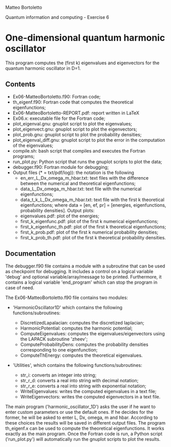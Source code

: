 Matteo Bortoletto

Quantum information and computing - Exercise 6

# One-dimensional quantum harmonic oscillator

This program computes the (first k) eigenvalues and eigenvectors for the quantum harmonic oscillator in D=1.  

## Contents
- Ex06-MatteoBortoletto.f90: Fortran code;
- th_eigenf.f90: Fortran code that computes the theoretical eigenfunctions;
- Ex06-MatteoBortoletto-REPORT.pdf: report written in LaTeX
- Ex06.x: executable file for the Fortran code;
- plot_eigenval.gnu: gnuplot script to plot the eigenvalues;
- plot_eigenvect.gnu: gnuplot script to plot the eigenvectors;
- plot_prob.gnu: gnuplot script to plot the probability densities;
- plot_eigenval_diff.gnu: gnuplot script to plot the error in the computation of the eigenvalues; 
- compile.sh: bash script that compiles and executes the Fortran programs;
- run_plot.py: Python script that runs the gnuplot scripts to plot the data;
- debugger.f90: Fortran module for debugging;
- Output files (* = txt/pdf/log)): the notation is the following
    - en_err_L_Dx_omega_m_hbar.txt: text files with the difference between the numerical and theoretical eigenfunctions;
    - data_L_Dx_omega_m_hbar.txt: text file with the numerical eigenfunctions;
    - data_t_k_L_Dx_omega_m_hbar.txt: text file with the first k theoretical eigenfunctions;
  where data = [en, ef, pr] = [energies, eigenfunctions, probability densities].
  Output plots:
  - eigenvalues.pdf: plot of the energies;
  - first_k_eigenfunc.pdf: plot of the first k numerical eigenfunctions;
  - first_k_eigenfunc_th.pdf: plot of the first k theoretical eigenfunctions;
  - first_k_prob.pdf: plot of the first k numerical probability densities;
  - first_k_prob_th.pdf: plot of the first k theoretical probability densities.

## Documentation
The debugger.f90 file contains a module with a subroutine that can be used as checkpoint for debugging. It includes a control on a logical variable 'debug' and optional variable/array/message to be printed. Furthermore, it contains a logical variable 'end_program' which can stop the program in case of need. 

The Ex06-MatteoBortoletto.f90 file contains two modules: 
- 'HarmonicOscillator1D' which contains the following functions/subroutines:
    - DiscretizedLapalacian: computes the discretized laplacian;
    - HarmonicPotential: computes the harmonic potential;
    - ComputeEigenvalues: computes the eigenvalues/eigenvectors using the LAPACK subroutine 'zheev';
    - ComputeProbabilityDens: computes the probability densities corresponding to one eigenfunction;
    - ComputeThEnergy: computes the theoretical eigenvalues.

- 'Utilities', which contains the following functions/subroutines:
    - str_i: converts an integer into string;
    - str_r_d: converts a real into string with decimal notation;
    - str_r_e: converts a real into string with exponential notation;
    - WriteEigenvalues: writes the computed eigenvalues in a text file;
    - WriteEigenvectors: writes the computed eigenvectors in a text file.

The main program ('harmonic_oscillator_1D') asks the user if he want to enter custom parameters or use the default ones. If he decides for the former, he will be asked to enter L, Dx, omega, m and hbar. According to these choices the results will be saved in different output files. 
The program th_eigenf.x can be used to compute the theoretical eigenfunctions. It works exactly as the main program.
Once the Fortran code is run, a Python script ('run_plot.py') will automatically run the gnuplot scripts to plot the results.